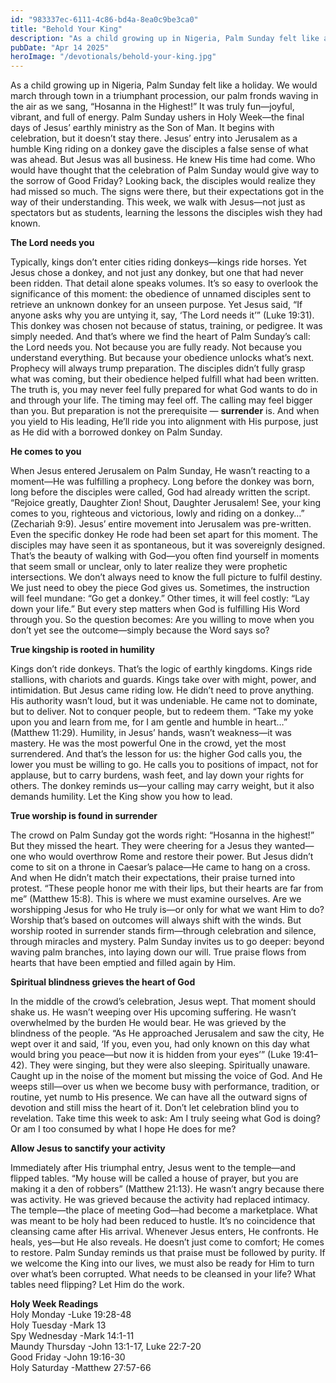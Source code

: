 ```yaml
---
id: "983337ec-6111-4c86-bd4a-8ea0c9be3ca0"
title: "Behold Your King"
description: "As a child growing up in Nigeria, Palm Sunday felt like a holiday. We would march through town in a triumphant procession, our palm fronds waving in the air as we sang, “Hosanna in the Highest!” It was truly fun—joyful, vibrant, and full of energy. Palm Sunday ushers in Holy Week—the final days of Jesus’ earthly ministry as the Son of Man."
pubDate: "Apr 14 2025"
heroImage: "/devotionals/behold-your-king.jpg"
---
```


As a child growing up in Nigeria, Palm Sunday felt like a holiday. We would march through town in a triumphant procession, our palm fronds waving in the air as we sang, “Hosanna in the Highest!” It was truly fun—joyful, vibrant, and full of energy. Palm Sunday ushers in Holy Week—the final days of Jesus’ earthly ministry as the Son of Man. It begins with celebration, but it doesn’t stay there. Jesus’ entry into Jerusalem as a humble King riding on a donkey gave the disciples a false sense of what was ahead. But Jesus was all business. He knew His time had come. Who would have thought that the celebration of Palm Sunday would give way to the sorrow of Good Friday? Looking back, the disciples would realize they had missed so much. The signs were there, but their expectations got in the way of their understanding. This week, we walk with Jesus—not just as spectators but as students, learning the lessons the disciples wish they had known.

**The Lord needs you**

Typically, kings don’t enter cities riding donkeys—kings ride horses. Yet Jesus chose a donkey, and not just any donkey, but one that had never been ridden. That detail alone speaks volumes. It’s so easy to overlook the significance of this moment: the obedience of unnamed disciples sent to retrieve an unknown donkey for an unseen purpose. Yet Jesus said, “If anyone asks why you are untying it, say, ‘The Lord needs it’” (Luke 19:31). This donkey was chosen not because of status, training, or pedigree. It was simply needed. And that’s where we find the heart of Palm Sunday’s call: the Lord needs you. Not because you are fully ready. Not because you understand everything. But because your obedience unlocks what’s next. Prophecy will always trump preparation. The disciples didn’t fully grasp what was coming, but their obedience helped fulfill what had been written. The truth is, you may never feel fully prepared for what God wants to do in and through your life. The timing may feel off. The calling may feel bigger than you. But preparation is not the prerequisite — **surrender** is. And when you yield to His leading, He’ll ride you into alignment with His purpose, just as He did with a borrowed donkey on Palm Sunday.

**He comes to you**

When Jesus entered Jerusalem on Palm Sunday, He wasn’t reacting to a moment—He was fulfilling a prophecy. Long before the donkey was born, long before the disciples were called, God had already written the script. “Rejoice greatly, Daughter Zion! Shout, Daughter Jerusalem! See, your king comes to you, righteous and victorious, lowly and riding on a donkey…” (Zechariah 9:9). Jesus’ entire movement into Jerusalem was pre-written. Even the specific donkey He rode had been set apart for this moment. The disciples may have seen it as spontaneous, but it was sovereignly designed. That’s the beauty of walking with God—you often find yourself in moments that seem small or unclear, only to later realize they were prophetic intersections. We don’t always need to know the full picture to fulfil destiny. We just need to obey the piece God gives us. Sometimes, the instruction will feel mundane: “Go get a donkey.” Other times, it will feel costly: “Lay down your life.” But every step matters when God is fulfilling His Word through you. So the question becomes: Are you willing to move when you don’t yet see the outcome—simply because the Word says so?

**True kingship is rooted in humility**

Kings don’t ride donkeys. That’s the logic of earthly kingdoms. Kings ride stallions, with chariots and guards. Kings take over with might, power, and intimidation. But Jesus came riding low. He didn’t need to prove anything. His authority wasn’t loud, but it was undeniable. He came not to dominate, but to deliver. Not to conquer people, but to redeem them. “Take my yoke upon you and learn from me, for I am gentle and humble in heart…” (Matthew 11:29). Humility, in Jesus’ hands, wasn’t weakness—it was mastery. He was the most powerful One in the crowd, yet the most surrendered. And that’s the lesson for us: the higher God calls you, the lower you must be willing to go. He calls you to positions of impact, not for applause, but to carry burdens, wash feet, and lay down your rights for others. The donkey reminds us—your calling may carry weight, but it also demands humility. Let the King show you how to lead.

**True worship is found in surrender**

The crowd on Palm Sunday got the words right: “Hosanna in the highest!” But they missed the heart. They were cheering for a Jesus they wanted—one who would overthrow Rome and restore their power. But Jesus didn’t come to sit on a throne in Caesar’s palace—He came to hang on a cross. And when He didn’t match their expectations, their praise turned into protest. “These people honor me with their lips, but their hearts are far from me” (Matthew 15:8). This is where we must examine ourselves. Are we worshipping Jesus for who He truly is—or only for what we want Him to do? Worship that’s based on outcomes will always shift with the winds. But worship rooted in surrender stands firm—through celebration and silence, through miracles and mystery. Palm Sunday invites us to go deeper: beyond waving palm branches, into laying down our will. True praise flows from hearts that have been emptied and filled again by Him.

**Spiritual blindness grieves the heart of God**

In the middle of the crowd’s celebration, Jesus wept. That moment should shake us. He wasn’t weeping over His upcoming suffering. He wasn’t overwhelmed by the burden He would bear. He was grieved by the blindness of the people. “As He approached Jerusalem and saw the city, He wept over it and said, ‘If you, even you, had only known on this day what would bring you peace—but now it is hidden from your eyes’” (Luke 19:41–42). They were singing, but they were also sleeping. Spiritually unaware. Caught up in the noise of the moment but missing the voice of God. And He weeps still—over us when we become busy with performance, tradition, or routine, yet numb to His presence. We can have all the outward signs of devotion and still miss the heart of it. Don’t let celebration blind you to revelation. Take time this week to ask: Am I truly seeing what God is doing? Or am I too consumed by what I hope He does for me?

**Allow Jesus to sanctify your activity**

Immediately after His triumphal entry, Jesus went to the temple—and flipped tables. “My house will be called a house of prayer, but you are making it a den of robbers” (Matthew 21:13). He wasn’t angry because there was activity. He was grieved because the activity had replaced intimacy. The temple—the place of meeting God—had become a marketplace. What was meant to be holy had been reduced to hustle. It’s no coincidence that cleansing came after His arrival. Whenever Jesus enters, He confronts. He heals, yes—but He also reveals. He doesn’t just come to comfort; He comes to restore. Palm Sunday reminds us that praise must be followed by purity. If we welcome the King into our lives, we must also be ready for Him to turn over what’s been corrupted. What needs to be cleansed in your life? What tables need flipping? Let Him do the work.

**Holy Week Readings**<br />
Holy Monday -Luke 19:28-48<br />
Holy Tuesday -Mark 13<br />
Spy Wednesday -Mark 14:1-11<br />
Maundy Thursday -John 13:1-17, Luke 22:7-20<br />
Good Friday -John 19:16-30<br />
Holy Saturday -Matthew 27:57-66<br />
